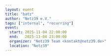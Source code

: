 ```yaml
---
layout: event
title: "batz"
author: "Netz39 e.V." 
tags: ["internal", "recurring"]
event:
  start: 2025-11-04 22:00:00 
  end:   2025-11-04 23:00:00 
  organizer: "Netz39 Team <kontakt@netz39.de>" 
  location: "Netz39"
---
```


<!-- event imported from discord manual changes may be overwritten -->